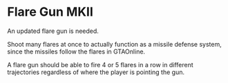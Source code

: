 # Flare Gun MKII

An updated flare gun is needed. 


Shoot many flares at once to actually function as a missile defense system, since the missiles follow the flares in GTAOnline.


A flare gun should be able to fire 4 or 5 flares in a row in different trajectories regardless of where the player is pointing the gun.
